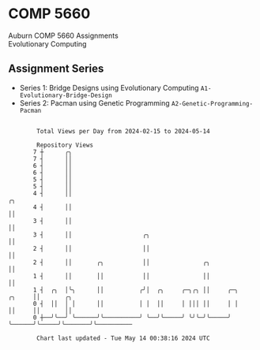 # COMP 5660
Auburn COMP 5660 Assignments  
Evolutionary Computing

## Assignment Series
- Series 1: Bridge Designs using Evolutionary Computing `A1-Evolutionary-Bridge-Design`
- Series 2: Pacman using Genetic Programming `A2-Genetic-Programming-Pacman`

```

        Total Views per Day from 2024-02-15 to 2024-05-14

        Repository Views
       7 ┼      ╭╮
       7 ┤      ││
       6 ┤      ││
       6 ┤      ││
       5 ┤      ││
       5 ┤      ││
       4 ┤      ││                                                            ╭╮
       4 ┤      ││                                                            ││
       3 ┤      ││                                                            ││
       3 ┤      ││                    ╭╮                                      ││
       2 ┤      ││                    ││                                      ││
       2 ┤      ││       ╭╮           ││               ╭╮                     ││
       1 ┤      ││       ││           ││               ││                     ││
       1 ┤  ╭╮  │╰╮      ││          ╭╯│  ╭╮     ╭─╮╭╮ ││     ╭─╮      ╭╮     ││       ╭╮
       0 ┤  ││  │ │      ││          │ │  ││     │ │││ ││     │ │      ││     ││       ││
       0 ┼──╯╰──╯ ╰──────╯╰──────────╯ ╰──╯╰─────╯ ╰╯╰─╯╰─────╯ ╰──────╯╰─────╯╰───────╯╰──────────

        Chart last updated - Tue May 14 00:38:16 2024 UTC
        
```
